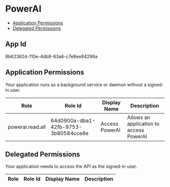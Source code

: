 # PowerAI
- [Application Permissions](#application-permissions)
- [Delegated Permissions](#delegated-permissions)

## App Id
8b62382d-110e-4db8-83a6-c7e8ee84296a

## Application Permissions
Your application runs as a background service or daemon without a signed-in user.

| Role | Role Id | Display Name | Description |
|---|---|---|---|
| powerai.read.all | 64d0900a-dba1-42fb-9753-3b80584cce8e | Access PowerAI | Allows an application to access PowerAI |

## Delegated Permissions
Your application needs to access the API as the signed-in user. 

| Role | Role Id | Display Name | Description |
|---|---|---|---|

